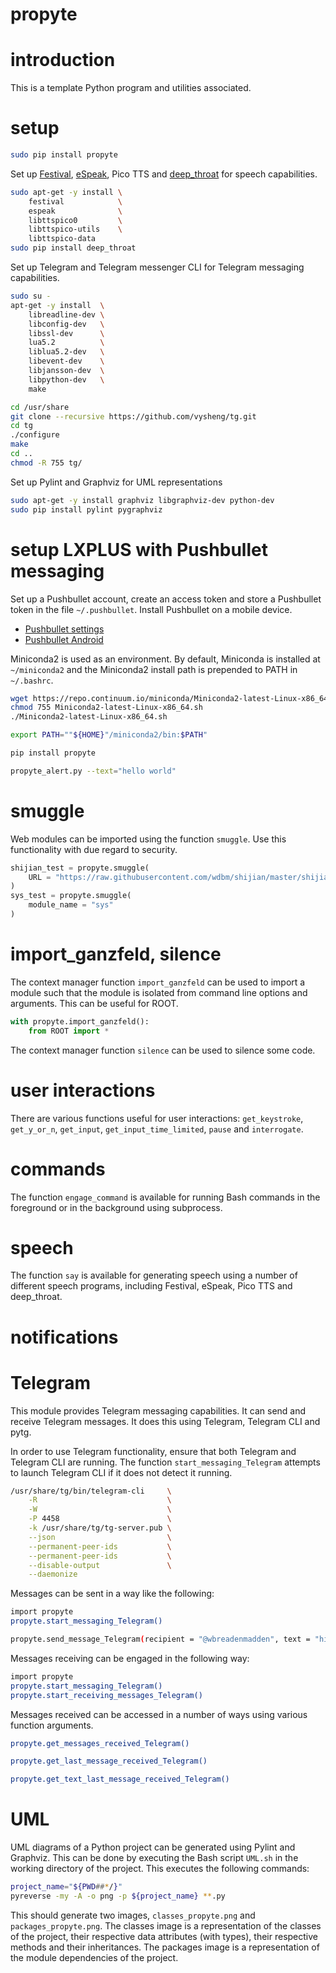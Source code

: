 # propyte

# introduction

This is a template Python program and utilities associated.

# setup

```Bash
sudo pip install propyte
```

Set up [Festival](http://www.cstr.ed.ac.uk/projects/festival/), [eSpeak](http://espeak.sourceforge.net/), Pico TTS and [deep_throat](https://github.com/wdbm/deep_throat) for speech capabilities.

```Bash
sudo apt-get -y install \
    festival            \
    espeak              \
    libttspico0         \
    libttspico-utils    \
    libttspico-data
sudo pip install deep_throat
```

Set up Telegram and Telegram messenger CLI for Telegram messaging capabilities.

```Bash
sudo su -
apt-get -y install  \
    libreadline-dev \
    libconfig-dev   \
    libssl-dev      \
    lua5.2          \
    liblua5.2-dev   \
    libevent-dev    \
    libjansson-dev  \
    libpython-dev   \
    make

cd /usr/share
git clone --recursive https://github.com/vysheng/tg.git
cd tg
./configure
make
cd ..
chmod -R 755 tg/
```

Set up Pylint and Graphviz for UML representations

```Bash
sudo apt-get -y install graphviz libgraphviz-dev python-dev
sudo pip install pylint pygraphviz
```

# setup LXPLUS with Pushbullet messaging

Set up a Pushbullet account, create an access token and store a Pushbullet token in the file `~/.pushbullet`. Install Pushbullet on a mobile device.

- [Pushbullet settings](https://www.pushbullet.com/#settings/account)
- [Pushbullet Android](https://play.google.com/store/apps/details?id=com.pushbullet.android)

Miniconda2 is used as an environment. By default, Miniconda is installed at `~/miniconda2` and the Miniconda2 install path is prepended to PATH in `~/.bashrc`.

```Bash
wget https://repo.continuum.io/miniconda/Miniconda2-latest-Linux-x86_64.sh
chmod 755 Miniconda2-latest-Linux-x86_64.sh
./Miniconda2-latest-Linux-x86_64.sh

export PATH=""${HOME}"/miniconda2/bin:$PATH"
```

```Bash
pip install propyte
```

```Bash
propyte_alert.py --text="hello world"
```

# smuggle

Web modules can be imported using the function `smuggle`. Use this functionality with due regard to security.

```Python
shijian_test = propyte.smuggle(
    URL = "https://raw.githubusercontent.com/wdbm/shijian/master/shijian.py"
)
sys_test = propyte.smuggle(
    module_name = "sys"
)
```

# import_ganzfeld, silence

The context manager function `import_ganzfeld` can be used to import a module such that the module is isolated from command line options and arguments. This can be useful for ROOT.

```Python
with propyte.import_ganzfeld():
    from ROOT import *
```

The context manager function `silence` can be used to silence some code.

# user interactions

There are various functions useful for user interactions: `get_keystroke`, `get_y_or_n`, `get_input`, `get_input_time_limited`, `pause` and `interrogate`.

# commands

The function `engage_command` is available for running Bash commands in the foreground or in the background using subprocess.

# speech

The function `say` is available for generating speech using a number of different speech programs, including Festival, eSpeak, Pico TTS and deep_throat.

# notifications

# Telegram

This module provides Telegram messaging capabilities. It can send and receive Telegram messages. It does this using Telegram, Telegram CLI and pytg.

In order to use Telegram functionality, ensure that both Telegram and Telegram CLI are running. The function `start_messaging_Telegram` attempts to launch Telegram CLI if it does not detect it running.

```bash
/usr/share/tg/bin/telegram-cli     \
    -R                             \
    -W                             \
    -P 4458                        \
    -k /usr/share/tg/tg-server.pub \
    --json                         \
    --permanent-peer-ids           \
    --permanent-peer-ids           \
    --disable-output               \
    --daemonize
```

Messages can be sent in a way like the following:

```Bash
import propyte
propyte.start_messaging_Telegram()

propyte.send_message_Telegram(recipient = "@wbreadenmadden", text = "hi")
```

Messages receiving can be engaged in the following way:

```Bash
import propyte
propyte.start_messaging_Telegram()
propyte.start_receiving_messages_Telegram()
```

Messages received can be accessed in a number of ways using various function arguments.

```Bash
propyte.get_messages_received_Telegram()
```

```Bash
propyte.get_last_message_received_Telegram()
```

```Bash
propyte.get_text_last_message_received_Telegram()
```

# UML

UML diagrams of a Python project can be generated using Pylint and Graphviz. This can be done by executing the Bash script `UML.sh` in the working directory of the project. This executes the following commands:

```Bash
project_name="${PWD##*/}"
pyreverse -my -A -o png -p ${project_name} **.py
```

This should generate two images, `classes_propyte.png` and `packages_propyte.png`. The classes image is a representation of the classes of the project, their respective data attributes (with types), their respective methods and their inheritances. The packages image is a representation of the module dependencies of the project.
